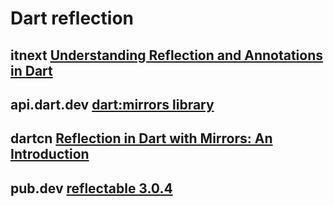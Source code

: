 # Dart reflection



## itnext [Understanding Reflection and Annotations in Dart](https://itnext.io/understanding-reflection-and-annotations-in-dart-f1e28efdb064)



## api.dart.dev [dart:mirrors library](https://api.dart.dev/stable/2.14.4/dart-mirrors/dart-mirrors-library.html)



## dartcn [Reflection in Dart with Mirrors: An Introduction](https://www.dartcn.com/articles/server/reflection-with-mirrors)



## pub.dev [reflectable 3.0.4](https://pub.dev/packages/reflectable)

